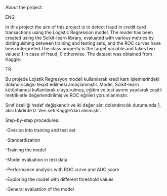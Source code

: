 About the project:

ENG

In this project the aim of this project is to detect fraud in credit card transactions using the Logistic Regression model. The model has been created using the Scikit-learn library, evaluated with various metrics by distinguishing between training and testing sets, and the ROC curves have been interpreted.The class property is the target variable and takes two values: 1 in case of fraud, 0 otherwise. The dataset was obtained from Kaggle.

TR

Bu projede Lojistik Regresyon modeli kullanılarak kredi kartı işlemlerindeki dolandırıcılığın tespit edilmesi amaçlanmıştır. Model, Scikit-learn kütüphanesi kullanılarak oluşturulmuş, eğitim ve test ayrımı yapılarak çeşitli metriklerle değerlendirilmiş ve ROC eğrileri yorumlanmıştır.


Sınıf özelliği hedef değişkendir ve iki değer alır: dolandırıcılık durumunda 1, aksi takdirde 0. Veri seti Kaggle'dan alınmıştır.


Step-by-step procedures:

-Division into training and test set

-Standardization

-Training the model

-Model evaluation in test data

-Performance analysis with ROC curve and AUC score

-Exploring the model with different threshold values

-General evaluation of the model
